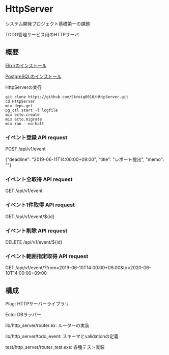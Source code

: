 # HttpServer

システム開発プロジェクト基礎第一の課題

TODO管理サービス用のHTTPサーバ

## 概要
[Elixirのインストール](https://elixir-lang.org/install.html)

[PostgreSQLのインストール](https://www.postgresql.org/download/)

HttpServerの実行
```
git clone https://github.com/Skroig0010/HttpServer.git
cd HttpServer
mix deps.get
pg_ctl start -l logfile
mix ecto.create
mix ecto.migrate
mix run --no-halt
```

### イベント登録 API request
POST /api/v1/event

{"deadline": "2019-06-11T14:00:00+09:00", "title": "レポート提出", "memo": ""}

### イベント全取得 API request
GET /api/v1/event

### イベント1件取得 API request
GET /api/v1/event/${id}

### イベント削除 API request
DELETE /api/v1/event/${id}

### イベント範囲指定取得 API request
GET /api/v1/event/?from=2019-06-10T14:00:00+09:00&to=2020-06-10T14:00:00+09:00


## 構成
Plug: HTTPサーバーライブラリ

Ecto: DBラッパー


lib/http\_server/router.ex: ルーターの実装

lib/http\_server/todo\_event: スキーマとvalidationの定義


test/http\_server/router\_test.exs: 各種テスト実装
